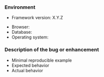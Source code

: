 ﻿### Environment

- Framework version: X.Y.Z <!-- e.g. 1.9.7 -->
<!-- Optional. Remove irrelevant lines. -->
- Browser: <!-- Chrome, etc. -->
- Database: <!-- PostgreSQL, etc. -->
- Operating system: <!-- Windows, Linux, macOS -->

### Description of the bug or enhancement

- Minimal reproducible example
- Expected behavior
- Actual behavior
